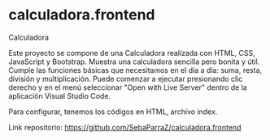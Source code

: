 # calculadora.frontend
Calculadora

Este proyecto se compone de una Calculadora realizada con HTML, CSS, JavaScript y Bootstrap.
Muestra una calculadora sencilla pero bonita y útil.
Cumple las funciones básicas que necesitamos en el día a día: suma, resta, división y multiplicación.
Puede comenzar a ejecutar presionando clic derecho y en el menú seleccionar "Open with Live Server" dentro de la aplicación Visual Studio Code.

Para configurar, tenemos los códigos en HTML, archivo index.

Link repositorio:
https://github.com/SebaParraZ/calculadora.frontend
